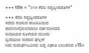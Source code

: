 +++
title = "೦೧೫ ಕೆದರಿ ಸಪ್ತದ್ವೀಪಪತಿಗಳ"

+++
ಕೆದರಿ ಸಪ್ತದ್ವೀಪಪತಿಗಳ  
ಸದೆದು ರಚಿಸುವ ರಾಜಸೂಯದ  
ಹದನನಂಗೈಸುವನದಾರೀ ವರ್ತಮಾನದಲಿ   
ಸುದತಿಯರ ಸೂಳೆಯರ ಮುಂದು  
ಬ್ಬಿದೆಯಲಾ ನಾರದನ ಘಲ್ಲಣೆ  
ಗಿದು ಸುದುರ್ಘಟವಿಂದು ಬಿದ್ದ ವಿಘಾತಿ ಬಲುಹೆಂದ      ॥15॥
